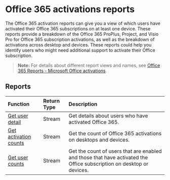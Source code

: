 # Office 365 activations reports

The Office 365 activation reports can give you a view of which users have activated their Office 365 subscriptions on at least one device. These reports provide a breakdown of the Office 365 ProPlus, Project, and Visio Pro for Office 365 subscription activations, as well as the breakdown of activations across desktop and devices. These reports could help you identify users who might need additional support to activate their Office subscription.

> **Note:** For details about different report views and names, see [Office 365 Reports - Microsoft Office activations](https://support.office.com/client/Office-activations-87c24ae2-82e0-4d1e-be01-c3bcc3f18c60).

## Reports
| Function                                 | Return Type | Description                              |
| :--------------------------------------- | :---------- | :--------------------------------------- |
| [Get user detail](../api/reportroot_getoffice365activationsuserdetail.md) | Stream      | Get details about users who have activated Office 365. |
| [Get activation counts](../api/reportroot_getoffice365activationcounts.md) | Stream      | Get the count of Office 365 activations on desktops and devices. |
| [Get user counts](../api/reportroot_getoffice365activationsusercounts.md) | Stream      | Get the count of users that are enabled and those that have activated the Office subscription on desktop or devices. |
